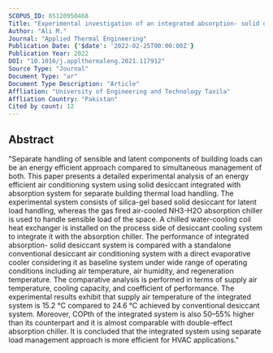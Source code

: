 ```yaml
---
SCOPUS_ID: 85120950468
Title: "Experimental investigation of an integrated absorption- solid desiccant air conditioning system"
Author: "Ali M."
Journal: "Applied Thermal Engineering"
Publication Date: {'$date': '2022-02-25T00:00:00Z'}
Publication Year: 2022
DOI: "10.1016/j.applthermaleng.2021.117912"
Source Type: "Journal"
Document Type: "ar"
Document Type Description: "Article"
Affliation: "University of Engineering and Technology Taxila"
Affliation Country: "Pakistan"
Cited by count: 12
---
```


## Abstract
"Separate handling of sensible and latent components of building loads can be an energy efficient approach compared to simultaneous management of both. This paper presents a detailed experimental analysis of an energy efficient air conditioning system using solid desiccant integrated with absorption system for separate building thermal load handling. The experimental system consists of silica-gel based solid desiccant for latent load handling, whereas the gas fired air-cooled NH3-H2O absorption chiller is used to handle sensible load of the space. A chilled water-cooling coil heat exchanger is installed on the process side of desiccant cooling system to integrate it with the absorption chiller. The performance of integrated absorption- solid desiccant system is compared with a standalone conventional desiccant air conditioning system with a direct evaporative cooler considering it as baseline system under wide range of operating conditions including air temperature, air humidity, and regeneration temperature. The comparative analysis is performed in terms of supply air temperature, cooling capacity, and coefficient of performance. The experimental results exhibit that supply air temperature of the integrated system is 15.2 °C compared to 24.6 °C achieved by conventional desiccant system. Moreover, COPth of the integrated system is also 50–55% higher than its counterpart and it is almost comparable with double-effect absorption chiller. It is concluded that the integrated system using separate load management approach is more efficient for HVAC applications."

